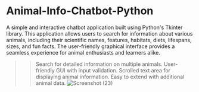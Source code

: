 # Animal-Info-Chatbot-Python
A simple and interactive chatbot application built using Python's Tkinter library. 
This application allows users to search for information about various animals, including their scientific names, features, habitats, diets, lifespans, sizes, and fun facts. The user-friendly graphical interface provides a seamless experience for animal enthusiasts and learners alike.
>>Search for detailed information on multiple animals.
User-friendly GUI with input validation.
Scrolled text area for displaying animal information.
Easy to extend with additional animal data.
![Screenshot (23)](https://github.com/user-attachments/assets/ce8414b5-98cb-48f5-bfd1-b39a602425b0)
